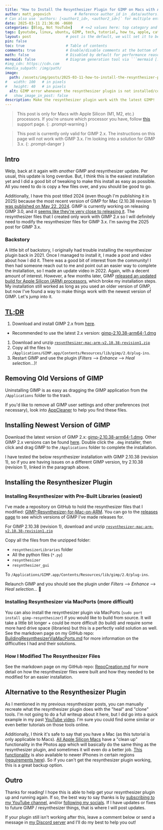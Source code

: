 ```yaml
---
title: "How to Install the Resynthesizer Plugin for GIMP on Macs with Apple Silicon (2024)"
author: matt_popovich           # Reference author_id in _data/authors.yml
# Can also use `authors: [<author1_id>, <author2_id>]` for multiple entries
date: 2025-03-11 21:36:06 -0600
categories: [Blog, Not YouTube]    # <=2 values here: top category and sub category
tags: [youtube, linux, ubuntu, GIMP, tech, tutorial, how to, apple, catalina, big sur, monterey, osx, mac, update, arm, apple silicon]                # TAG names should always be lowercase
layout: post                # post is the default, we will set it to be explicit
pin: false
toc: true                   # Table of contents
comments: true              # Enable/disable comments at the bottom of the post
math: false                 # Disabled by default for performance reasons
mermaid: false              # Diagram generation tool via ```mermaid [...]```
#img_cdn: https://cdn.com
#media_subpath: /img/path/
image:
  path: /assets/img/posts/2025-03-11-how-to-install-the-resynthesizer-plugin-for-gimp-on-macs-with-apple-silicon-2024/thumbnail_fix_resynthesizer_2024.jpg
#   width: 100   # in pixels
#   height: 40   # in pixels
  alt: GIMP error whenever the resynthesizer plugin is not installed/configured correctly
#   show_image_in_post: false
description: Make the resynthesizer plugin work with the latest GIMP!  # A short sentence to describe the article, used when sharing links on social media and on homepage
---
```


> This post is only for Macs with Apple Silicon (M1, M2, etc.) processors. If you're unsure which processor you have, follow [this](https://support.apple.com/en-us/116943) support page.
{: .prompt-warning }

> This post is currently only valid for GIMP 2.x. The instructions on this page will not work with GIMP 3.x. I'm looking into a solution for GIMP 3.x.
{: .prompt-danger }

## Intro
Welp, back at it again with *another* GIMP and resynthesizer update. Per usual, this update is long overdue. But, I think this is the easiest installation yet and I did a good bit of tweaking to make this install as easy as possible. All you need to do is copy a few files over, and you should be good to go.

Additionally, I have this post titled 2024 (even though I'm publishing it in 2025) because the most recent version of GIMP for Mac (2.10.38 revision 1) [was published on May 22, 2024](https://download.gimp.org/gimp/v2.10/osx/?C=M&O=D). GIMP is currently working on releasing GIMP 3.0, and it [seems like they're very close to releasing it](https://www.gimp.org/news/2025/02/10/gimp-3-0-RC3-released/). The resynthesizer files that I created only work with GIMP 2.x so I will definitely need to modify the resynthesizer files for GIMP 3.x. I'm saving the 2025 post for GIMP 3.x.

### Backstory
A little bit of backstory, I originally had trouble installing the resynthesizer plugin back in 2021. Once I managed to install it, I made a post and video about how I did it. There was a good bit of interest from the community! I then had someone reach out to me and point out an easier way to complete the installation, so I made an update video in 2022. Again, with a decent amount of interest. However, a few months later, GIMP [released an updated build for Apple Silicon (ARM) processors](https://www.gimp.org/news/2022/12/02/gimp-2.10.32-apple-silicon/), which broke my installation steps. My installation still worked as long as you used an older version of GIMP, but now I've found a way to make things work with the newest version of GIMP. Let's jump into it.

## [TL;DR](https://www.merriam-webster.com/dictionary/TL%3BDR)
1. Download and install GIMP 2.x from [here](https://www.gimp.org/downloads/).
  * Recommended to use the latest 2.x version: [gimp-2.10.38-arm64-1.dmg](https://download.gimp.org/gimp/v2.10/osx/gimp-2.10.38-arm64-1.dmg)
1. Download and unzip [`resynthesizer-mac-arm-v2.10.38-revision1.zip`](https://github.com/mattpopovich/GIMP-Resynthesizer-for-Mac-on-ARM/releases/download/v2.10.38-revision1/resynthesizer-mac-arm-v2.10.38-revision1.zip)
1. Copy all the files to `/Applications/GIMP.app/Contents/Resources/lib/gimp/2.0/plug-ins`.
1. Restart GIMP and use the plugin (*Filters* --> *Enhance* --> *Heal selection...*)!

## Removing Old Versions of GIMP
Uninstalling GIMP is as easy as dragging the GIMP application from the `/Applications` folder to the trash.

If you'd like to remove all GIMP user settings and other preferences (not necessary), look into [AppCleaner](https://freemacsoft.net/appcleaner/) to help you find these files.

## Installing Newest Version of GIMP
Download the latest version of GIMP 2.x: [gimp-2.10.38-arm64-1.dmg](https://download.gimp.org/gimp/v2.10/osx/gimp-2.10.38-arm64-1.dmg). Other GIMP 2.x versions can be found [here](https://www.gimp.org/downloads/). Double click the `.dmg` installer, then click and drag GIMP to the `/Applications` folder to complete the installation.

I have tested the below resynthesizer installation with GIMP 2.10.38 (revision 1), so if you are having issues on a different GIMP version, try  2.10.38 (revision 1), linked in the paragraph above.

## Installing the Resynthesizer Plugin
### Installing Resynthesizer with Pre-Built Libraries (easiest)
I've made a repository on GitHub to hold the resynthesizer files that I modified: [GIMP-Resynthesizer-for-Mac-on-ARM](https://github.com/mattpopovich/GIMP-Resynthesizer-for-Mac-on-ARM). You can go to the [releases page](https://github.com/mattpopovich/GIMP-Resynthesizer-for-Mac-on-ARM/releases) to see which versions of GIMP I've made releases for.

For GIMP 2.10.38 (revision 1), download and unzip [`resynthesizer-mac-arm-v2.10.38-revision1.zip`](https://github.com/mattpopovich/GIMP-Resynthesizer-for-Mac-on-ARM/releases/download/v2.10.38-revision1/resynthesizer-mac-arm-v2.10.38-revision1.zip)

Copy all the files from the unzipped folder:
- `resynthesizerLibraries` folder
- All the python files (`*.py`)
- `resynthesizer`
- `resynthesizer_gui`

To `/Applications/GIMP.app/Contents/Resources/lib/gimp/2.0/plug-ins`.

Relaunch GIMP and you should see the plugin under *Filters* --> *Enhance* --> *Heal selection...* 🥳

### Installing Resynthesizer via MacPorts (more difficult)
You can also install the resynthesizer plugin via MacPorts (`sudo port install gimp-resynthesizer`) if you would like to build from source. It will take a little bit longer + could be more difficult (to build) and require some more hard drive space (libraries) but this is a perfectly valid solution as well. See the markdown page on my GitHub repo: [BuildingResynthesizerViaMacPorts.md](https://github.com/mattpopovich/GIMP-Resynthesizer-for-Mac-on-ARM/blob/main/BuildingResynthesizerViaMacPorts.md) for more information on the difficulties I had and their solutions.

### How I Modified The Resynthesizer Files
See the markdown page on my GitHub repo: [RepoCreation.md](https://github.com/mattpopovich/GIMP-Resynthesizer-for-Mac-on-ARM/blob/main/RepoCreation.md) for more detail on how the resynthesizer files were built and how they needed to be modified for an easier installation.

## Alternative to the Resynthesizer Plugin
As I mentioned in my previous resynthesizer posts, you can manually recreate what the resynthesizer plugin does with the "heal" and "clone" tools. I'm not going to do a full writeup about it here, but I did go into a quick example in my past [YouTube video](https://youtu.be/MHwtKg0tws8?t=802). I'm sure you could find some similar or even better tutorials on those tools online.

Additionally, I think it's safe to say that you have a Mac (as this tutorial is only applicable to Macs). [All Apple Silicon Macs](https://support.apple.com/guide/photos/remove-distractions-and-imperfections-pht5c38b77c5/mac) have a "clean up" functionality in the Photos app which will basically do the same thing as the resynthesizer plugin, and sometimes it will even do a better job. [This functionality](https://support.apple.com/guide/iphone/use-apple-intelligence-in-photos-iphf7de217f0/18.0/ios/18.0#iph4e1fc17b5) is also available to newer iPhones in certain regions ([requirements here](https://support.apple.com/en-us/121429)). So if you can't get the resynthesizer plugin working, this is a great backup option.

## Outro
Thanks for reading! I hope this is able to help get your resynthesizer plugin up and running again. If so, the best way to say thanks is by <!-- TODO: liking the video, -->[subscribing to my YouTube channel](https://www.youtube.com/@MattPopovich?sub_confirmation=1), and/or [following my socials](/about). If I have updates or fixes to future GIMP / resynthesizer things, that is where I will post updates.

If your plugin still isn't working after this, leave a comment below or send a message in [my Discord server](https://discord.gg/HsDW3X2Xba) and I'll do my best to help you out!


<!--
&nbsp;

TODO: Add spotify link here (if applicable)
<div style="text-align:center">
<iframe
style="border-radius:12px"
src="https://open.spotify.com/embed/track/5fEThMYHHyoohPxqsCvz1l?utm_source=generator"
width="80%" height="352" frameBorder="0"
allowfullscreen=""
allow="autoplay; clipboard-write; encrypted-media; fullscreen; picture-in-picture"
loading="lazy">
</iframe>
</div>
-->
